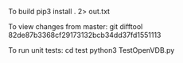 To build
pip3 install . 2> out.txt

To view changes from master:
git difftool 82de87b3368cf29173132bcb34dd37fd1551113

To run unit tests:
cd test
python3 TestOpenVDB.py
